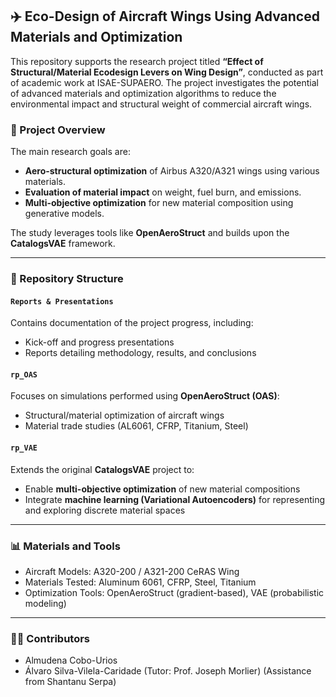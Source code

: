 ## ✈️ Eco-Design of Aircraft Wings Using Advanced Materials and Optimization

This repository supports the research project titled **“Effect of Structural/Material Ecodesign Levers on Wing Design”**, conducted as part of academic work at ISAE-SUPAERO. The project investigates the potential of advanced materials and optimization algorithms to reduce the environmental impact and structural weight of commercial aircraft wings.

### 🧪 Project Overview

The main research goals are:

* **Aero-structural optimization** of Airbus A320/A321 wings using various materials.
* **Evaluation of material impact** on weight, fuel burn, and emissions.
* **Multi-objective optimization** for new material composition using generative models.

The study leverages tools like **OpenAeroStruct** and builds upon the **CatalogsVAE** framework.

---

### 📁 Repository Structure

#### `Reports & Presentations`

Contains documentation of the project progress, including:

* Kick-off and progress presentations
* Reports detailing methodology, results, and conclusions

#### `rp_OAS`

Focuses on simulations performed using **OpenAeroStruct (OAS)**:

* Structural/material optimization of aircraft wings
* Material trade studies (AL6061, CFRP, Titanium, Steel)

#### `rp_VAE`

Extends the original **CatalogsVAE** project to:

* Enable **multi-objective optimization** of new material compositions
* Integrate **machine learning (Variational Autoencoders)** for representing and exploring discrete material spaces

---

### 📊 Materials and Tools

* Aircraft Models: A320-200 / A321-200 CeRAS Wing
* Materials Tested: Aluminum 6061, CFRP, Steel, Titanium
* Optimization Tools: OpenAeroStruct (gradient-based), VAE (probabilistic modeling)

---

### 🧑‍💻 Contributors

* Almudena Cobo-Urios
* Álvaro Silva-Vilela-Caridade
  (Tutor: Prof. Joseph Morlier)
  (Assistance from Shantanu Serpa)
